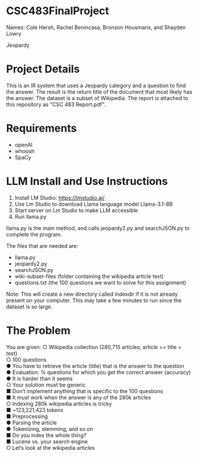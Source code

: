 # CSC483FinalProject
Names: Cole Hersh, Rachel Benincasa, Bronson Housmans, and Shayden Lowry

Jeopardy

# Project Details
This is an IR system that uses a Jeopardy category and a question to find the answer.
The result is the return title of the document that most likely has the answer.  The dataset is a subset
of Wikipedia.  The report is attached to this repository as "CSC 483 Report.pdf".

# Requirements
- openAI
- whoosh
- SpaCy


# LLM Install and Use Instructions
1. Install LM Studio: https://lmstudio.ai/
2. Use Lm Studio to download Llama language model Llama-3.1-8B
3. Start server on Lm Studio to make LLM accessible
4. Run llama.py

llama.py is the main method, and calls jeopardy2.py and searchJSON.py to complete the program.

The files that are needed are:
- llama.py
- jeopardy2.py
- searchJSON.py
- wiki-subset-files (folder containing the wikipedia article text)
- questions.txt (the 100 questions we want to solve for this assignment)
   
Note: This will create a new directory called indexdir if it is not already present on your computer.
This may take a few minutes to run since the dataset is so large.

   
# The Problem
You are given:
○ Wikipedia collection (280,715 articles; article == title + text)  <br> 
○ 100 questions  <br> 
● You have to retrieve the article (title) that is the answer to the question  <br> 
● Evaluation: % questions for which you get the correct answer (accuracy)  <br> 
● It is harder than it seems  <br> 
○ Your solution must be generic  <br> 
■ Don’t implement anything that is specific to the 100 questions  <br> 
■ It must work when the answer is any of the 280k articles  <br> 
○ Indexing 280k wikipedia articles is tricky  <br> 
■ ~123,221,423 tokens  <br> 
■ Preprocessing  <br> 
● Parsing the article  <br> 
● Tokenizing, stemming, and so on  <br> 
■ Do you index the whole thing?  <br> 
■ Lucene vs. your search engine  <br> 
○ Let’s look at the wikipedia articles  <br> 

